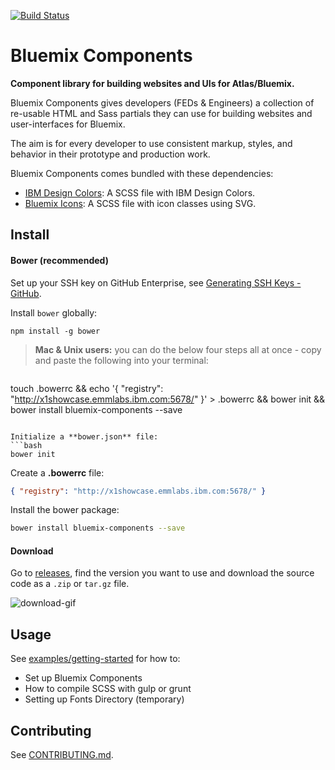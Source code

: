 [![Build Status](https://travis.innovate.ibm.com/Bluemix/bluemix-components.svg?token=PscWax4p1FECdA5aCxvd&branch=master)](https://travis.innovate.ibm.com/Bluemix/bluemix-components)

# Bluemix Components

**Component library for building websites and UIs for Atlas/Bluemix.**

Bluemix Components gives developers (FEDs & Engineers) a collection of re-usable HTML and Sass partials they can use for building websites and user-interfaces for Bluemix.

The aim is for every developer to use consistent markup, styles, and behavior in their prototype and production work.

Bluemix Components comes bundled with these dependencies:

- [IBM Design Colors](https://github.com/IBM-Design/colors): A SCSS file with IBM Design Colors.
- [Bluemix Icons](https://github.ibm.com/Bluemix/bluemix-icons): A SCSS file with icon classes using SVG.

## Install

#### Bower (recommended)

Set up your SSH key on GitHub Enterprise, see [Generating SSH Keys - GitHub](https://help.github.com/articles/generating-ssh-keys/).

Install `bower` globally:

```
npm install -g bower
```

> **Mac & Unix users:** you can do the below four steps all at once - copy and paste the following into your terminal:

> ```bash
touch .bowerrc && echo '{ "registry": "http://x1showcase.emmlabs.ibm.com:5678/" }' > .bowerrc && bower init && bower install bluemix-components --save
```

Initialize a **bower.json** file:
```bash
bower init
```

Create a **.bowerrc** file:
```json
{ "registry": "http://x1showcase.emmlabs.ibm.com:5678/" }
```

Install the bower package:

```bash
bower install bluemix-components --save
```

#### Download

Go to [releases](https://github.ibm.com/Bluemix/bluemix-components/releases), find the version you want to use and download the source code as a `.zip` or `tar.gz` file.

![download-gif](https://media.github.ibm.com/user/76/files/159ed244-fdb9-11e5-9809-f7cd22e36217)



## Usage

See [examples/getting-started](https://github.ibm.com/Bluemix/bluemix-components/tree/master/examples/getting-started) for how to:
* Set up Bluemix Components
* How to compile SCSS with gulp or grunt
* Setting up Fonts Directory (temporary)

## Contributing

See [CONTRIBUTING.md](./CONTRIBUTING.md).
